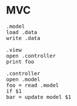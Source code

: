 # MVC
<pre>
.model
load .data
write .data

.view
open .controller
print foo

.controller
open .model
foo = read .model
if $1
bar = update model $1
<pre>
